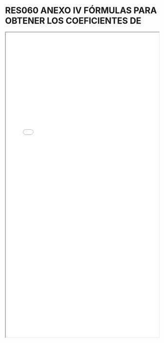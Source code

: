 # RES060 ANEXO IV FÓRMULAS PARA OBTENER LOS COEFICIENTES DE

<iframe src="../RES060 ANEXO IV FÓRMULAS PARA OBTENER LOS COEFICIENTES DE.pdf" width="100%" height="1000px"></iframe>
